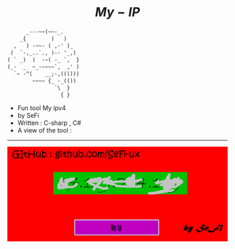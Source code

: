 # $$ My-IP $$

```shell
      _---~~(~~-_.
    _{        )   )
  ,   ) -~~- ( ,-' )_
 (  `-,_..`., )-- '_,)
( ` _)  (  -~( -_ `,  }
(_-  _  ~_-~~~~`,  ,' )
  `~ -^(    __;-,((()))
        ~~~~ {_ -_(())
               `\  }
                 { }      
```

- Fun tool My ipv4
- by SeFi
- Written : C-sharp , C#
- A view of the tool : 

----------

<center><img src="https://github.com/SeFi-ux/My-IP/blob/main/Untitled.png"></center>
